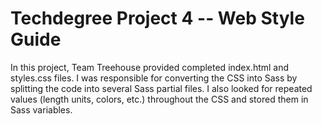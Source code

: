 # Techdegree Project 4 -- Web Style Guide

In this project, Team Treehouse provided completed index.html and styles.css files. I was responsible for converting the CSS into Sass by splitting the code into several Sass partial files. I also looked for repeated values (length units, colors, etc.) throughout the CSS and stored them in Sass variables.
